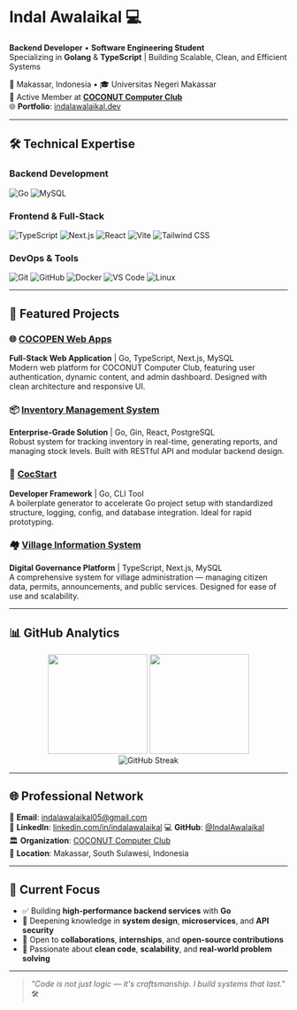 # Indal Awalaikal 💻

**Backend Developer** • **Software Engineering Student**  
Specializing in **Golang** & **TypeScript** | Building Scalable, Clean, and Efficient Systems  

📍 Makassar, Indonesia • 🎓 Universitas Negeri Makassar  
🥥 Active Member at **[COCONUT Computer Club](https://github.com/COCONUT-hacklab)**  
🌐 **Portfolio**: [indalawalaikal.dev](https://portofolio-indal-awalaikal.vercel.app) 

---

## 🛠️ Technical Expertise

### Backend Development
![Go](https://img.shields.io/badge/Go-00ADD8?style=for-the-badge&logo=go&logoColor=white)
![MySQL](https://img.shields.io/badge/MySQL-4479A1?style=for-the-badge&logo=mysql&logoColor=white)

### Frontend & Full-Stack
![TypeScript](https://img.shields.io/badge/TypeScript-3178C6?style=for-the-badge&logo=typescript&logoColor=white)
![Next.js](https://img.shields.io/badge/Next.js-000000?style=for-the-badge&logo=next.js&logoColor=white)
![React](https://img.shields.io/badge/React-61DAFB?style=for-the-badge&logo=react&logoColor=black)
![Vite](https://img.shields.io/badge/Vite-646CFF?style=for-the-badge&logo=vite&logoColor=white)
![Tailwind CSS](https://img.shields.io/badge/Tailwind_CSS-38B2AC?style=for-the-badge&logo=tailwind-css&logoColor=white)

### DevOps & Tools
![Git](https://img.shields.io/badge/Git-F05032?style=for-the-badge&logo=git&logoColor=white)
![GitHub](https://img.shields.io/badge/GitHub-181717?style=for-the-badge&logo=github&logoColor=white)
![Docker](https://img.shields.io/badge/Docker-2496ED?style=for-the-badge&logo=docker&logoColor=white)
![VS Code](https://img.shields.io/badge/VS%20Code-007ACC?style=for-the-badge&logo=visual-studio-code&logoColor=white)
![Linux](https://img.shields.io/badge/Linux-FCC624?style=for-the-badge&logo=linux&logoColor=black)

---

## 🚀 Featured Projects

### 🌐 [COCOPEN Web Apps](https://github.com/IndalAwalaikal/cocopen-web-Apps-Now-Open-COCONUT)
**Full-Stack Web Application** | Go, TypeScript, Next.js, MySQL  
Modern web platform for COCONUT Computer Club, featuring user authentication, dynamic content, and admin dashboard. Designed with clean architecture and responsive UI.

### 📦 [Inventory Management System](https://github.com/IndalAwalaikal/inventaris_app)
**Enterprise-Grade Solution** | Go, Gin, React, PostgreSQL  
Robust system for tracking inventory in real-time, generating reports, and managing stock levels. Built with RESTful API and modular backend design.

### 🚀 [CocStart](https://github.com/IndalAwalaikal/cocstart)
**Developer Framework** | Go, CLI Tool  
A boilerplate generator to accelerate Go project setup with standardized structure, logging, config, and database integration. Ideal for rapid prototyping.

### 🏘️ [Village Information System](https://github.com/IndalAwalaikal/sistem-informasi-desa)
**Digital Governance Platform** | TypeScript, Next.js, MySQL  
A comprehensive system for village administration — managing citizen data, permits, announcements, and public services. Designed for ease of use and scalability.

---

## 📊 GitHub Analytics

<div align="center">
  <img src="https://github-readme-stats.vercel.app/api?username=IndalAwalaikal&show_icons=true&theme=dark&hide_border=true&bg_color=0d1117&title_color=58a6ff&icon_color=1f6feb&text_color=c9d1d9" height="180px" />
  <img src="https://github-readme-stats.vercel.app/api/top-langs/?username=IndalAwalaikal&layout=compact&theme=dark&hide_border=true&bg_color=0d1117&title_color=58a6ff&text_color=c9d1d9" height="180px" />
</div>

<div align="center">
  <img src="https://github-readme-streak-stats.herokuapp.com/?user=IndalAwalaikal&theme=github-dark-blue&hide_border=true&background=0d1117" alt="GitHub Streak" />
</div>

---

## 🌐 Professional Network

📧 **Email**: [indalawalaikal05@gmail.com](mailto:indalawalaikal05@gmail.com)  
🔗 **LinkedIn**: [linkedin.com/in/indalawalaikal](https://linkedin.com/in/indalawalaikal) <!-- Optional: tambahkan jika ada -->
💻 **GitHub**: [@IndalAwalaikal](https://github.com/IndalAwalaikal)  
🏛️ **Organization**: [COCONUT Computer Club](https://github.com/COCONUT-hacklab)  
📍 **Location**: Makassar, South Sulawesi, Indonesia

---

## 🔭 Current Focus

- ✅ Building **high-performance backend services** with **Go**
- 🌱 Deepening knowledge in **system design**, **microservices**, and **API security**
- 🤝 Open to **collaborations**, **internships**, and **open-source contributions**
- 💬 Passionate about **clean code**, **scalability**, and **real-world problem solving**

---

> *"Code is not just logic — it's craftsmanship. I build systems that last."* 🛠️
